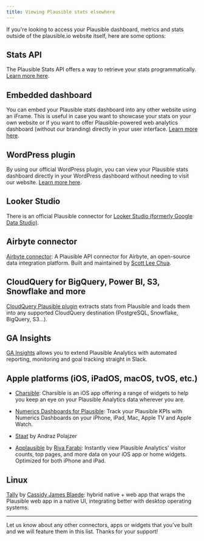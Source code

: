 ```yaml
---
title: Viewing Plausible stats elsewhere
---
```


If you're looking to access your Plausible dashboard, metrics and stats outside of the plausible.io website itself, here are some options:

## Stats API

The Plausible Stats API offers a way to retrieve your stats programmatically. [Learn more here](stats-api.md).

## Embedded dashboard

You can embed your Plausible stats dashboard into any other website using an iFrame. This is useful in case you want to showcase your stats on your own website or if you want to offer Plausible-powered web analytics dashboard (without our branding) directly in your user interface. [Learn more here](embed-dashboard.md).

## WordPress plugin

By using our official WordPress plugin, you can view your Plausible stats dashboard directly in your WordPress dashboard without needing to visit our website. [Learn more here](https://plausible.io/wordpress-analytics-plugin).

## Looker Studio

There is an official Plausible connector for [Looker Studio (formerly Google Data Studio)](looker-studio.md).

## Airbyte connector

[Airbyte connector](https://docs.airbyte.com/integrations/sources/plausible/): A Plausible API connector for Airbyte, an open-source data integration platform. Built and maintained by [Scott Lee Chua](https://github.com/scottleechua).

## CloudQuery for BigQuery, Power BI, S3, Snowflake and more

[CloudQuery Plausible plugin](https://www.cloudquery.io/docs/plugins/sources/plausible/overview) extracts stats from Plausible and loads them into any supported CloudQuery destination (PostgreSQL, Snowflake, BigQuery, S3...).

## GA Insights

[GA Insights](https://www.ga-insights.com/plausible-slack) allows you to extend Plausible Analytics with automated reporting, monitoring and goal tracking straight in Slack.

## Apple platforms (iOS, iPadOS, macOS, tvOS, etc.)

* [Charsible](https://charsible.app): Charsible is an iOS app offering a range of widgets to help you keep an eye on your Plausible Analytics data wherever you are.

* [Numerics Dashboards for Plausible](https://cynapse.com/numerics-integrations/plausible-dashboards/): Track your Plausible KPIs with Numerics Dashboards on your iPhone, iPad, Mac, Apple TV and Apple Watch.

* [Staat](https://apps.apple.com/app/staat/id6451257773) by Andraz Polajzer

* [Applausible](https://apps.apple.com/us/app/applausible/id6737839249) by [Riva Farabi](https://bigvaria.com): Instantly view Plausible Analytics' visitor counts, top pages, and more data on your iOS app or home widgets. Optimized for both iPhone and iPad.


## Linux

[Tally](https://flathub.org/apps/com.cassidyjames.plausible) by [Cassidy James Blaede](https://cassidyjames.com): hybrid native + web app that wraps the Plausible web app in a native UI, integrating better with desktop operating systems.

---

Let us know about any other connectors, apps or widgets that you've built and we will feature them in this list. Thanks for your support!
